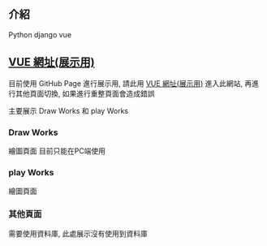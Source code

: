 ## 介紹

Python django vue

## [VUE 網址(展示用)][DemoUrl]
目前使用 GitHub Page 進行展示用, 請此用 [VUE 網址(展示用)][DemoUrl] 進入此網站, 再進行其他頁面切換, 如果進行重整頁面會造成錯誤

主要展示 Draw Works 和 play Works

### Draw Works
繪圖頁面 目前只能在PC端使用

### play Works
繪圖頁面 

### 其他頁面
需要使用資料庫, 此處展示沒有使用到資料庫


[DemoUrl]: https://blueandrew.github.io/python_django_vue/frontend/dist/
